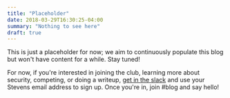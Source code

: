 ```yaml
---
title: "Placeholder"
date: 2018-03-29T16:30:25-04:00
summary: "Nothing to see here"
draft: true
---
```


This is just a placeholder for now; we aim to continuously populate this blog
but won't have content for a while. Stay tuned!

For now, if you're interested in joining the club, learning more about security,
competing, or doing a writeup, [get in the slack](https://ducks-ccdc.slack.com)
and use your Stevens email address to sign up. Once you're in, join #blog and
say hello!